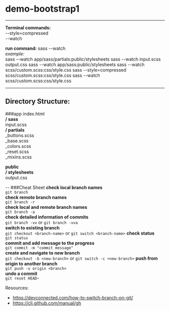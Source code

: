 # demo-bootstrap1


---

**Terminal commands:**  
--style=compressed  
--watch

**run command:** sass --watch  
_example:_   
sass --watch app/sass/partials:public/stylesheets
sass --watch input.scss output.css
sass --watch app/sass:public/stylesheets
sass --watch scss/custom.scss:css/style.css
sass --style=compressed scss/custom.scss:css/style.css
sass --watch scss/custom.scss:css/style.css

---

## Directory Structure:

###app
index.html  
**/ sass**  
input.scss  
**/ partials**  
_buttons.scss  
_base.scss  
_colors.scss  
_reset.scss  
_mixins.scss


**public**  
**/ stylesheets**  
output.css


--
###Cheat Sheet
**check local branch names**  
`git branch`  
**check remote branch names**  
`git branch -r`  
**check local and remote branch names**  
`git branch -a`  
**check detailed information of commits**  
`git branch -vv` or `git branch -vva`  
**switch to existing branch**  
`git checkout <branch-name>` or `git switch <branch-name>`
**check status**  
`git status`  
**commit and add message to the progress**  
`git commit -m "commit message"`  
**create and navigate to new branch**  
`git checkout -b <new-branch>`  or `git switch -c <new-branch>`
**push from origin to another branch**  
`git push -u origin <branch>`  
**undo a commit**  
`git reset HEAD~`




Resources:
* https://devconnected.com/how-to-switch-branch-on-git/
* https://cli.github.com/manual/gh